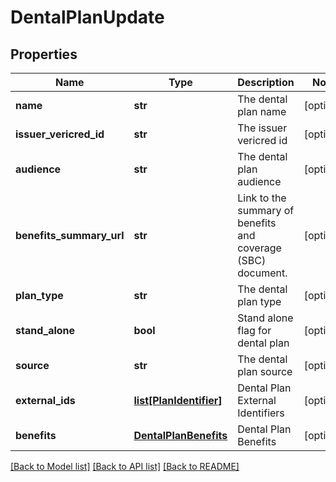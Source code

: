 # DentalPlanUpdate

## Properties
Name | Type | Description | Notes
------------ | ------------- | ------------- | -------------
**name** | **str** | The dental plan name | [optional] 
**issuer_vericred_id** | **str** | The issuer vericred id | [optional] 
**audience** | **str** | The dental plan audience | [optional] 
**benefits_summary_url** | **str** | Link to the summary of benefits and coverage (SBC) document. | [optional] 
**plan_type** | **str** | The dental plan type | [optional] 
**stand_alone** | **bool** | Stand alone flag for dental plan | [optional] 
**source** | **str** | The dental plan source | [optional] 
**external_ids** | [**list[PlanIdentifier]**](PlanIdentifier.md) | Dental Plan External Identifiers | [optional] 
**benefits** | [**DentalPlanBenefits**](DentalPlanBenefits.md) | Dental Plan Benefits | [optional] 

[[Back to Model list]](../README.md#documentation-for-models) [[Back to API list]](../README.md#documentation-for-api-endpoints) [[Back to README]](../README.md)


